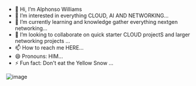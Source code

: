 - 👋 Hi, I’m Alphonso Williams
- 👀 I’m interested in everything CLOUD, AI AND NETWORKING...
- 🌱 I’m currently learning and knowledge gather everything nextgen networking...
- 💞️ I’m looking to collaborate on quick starter CLOUD projectS and larger networking projects ...
- 📫 How to reach me HERE...
- 😄 Pronouns: HIM...
- ⚡ Fun fact: Don't eat the Yellow Snow ...

<!---
alphonso918/alphonso918 is a ✨ special ✨ repository because its `README.md` (this file) appears on your GitHub profile.
You can click the Preview link to take a look at your changes.
--->
![image](https://github.com/user-attachments/assets/23bda27d-f3d3-462d-b403-0579fc81e644)
